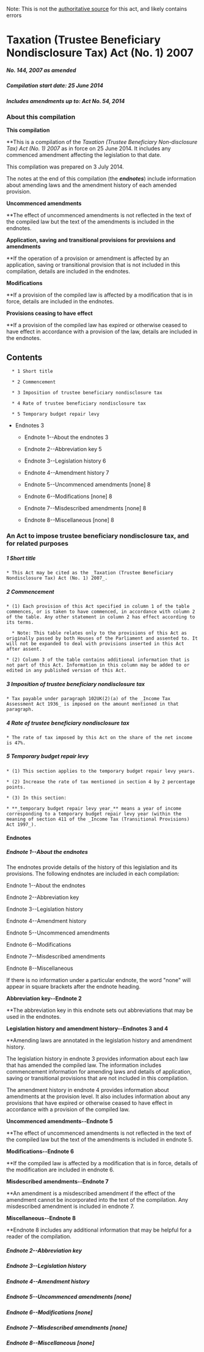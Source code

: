 Note: This is not the [authoritative source](https://www.comlaw.gov.au/Details/C2014C00326) for this act, and likely contains errors

# Taxation (Trustee Beneficiary Nondisclosure Tax) Act (No. 1) 2007

##### No. 144, 2007 as amended

##### Compilation start date: 25 June 2014

##### Includes amendments up to: Act No. 54, 2014

### About this compilation

**This compilation**

**This is a compilation of the _Taxation (Trustee Beneficiary Non-disclosure Tax) Act (No. 1) 2007_ as in force on 25 June 2014. It includes any commenced amendment affecting the legislation to that date.

This compilation was prepared on 3 July 2014.

The notes at the end of this compilation (the **_endnotes_**) include information about amending laws and the amendment history of each amended provision.

**Uncommenced amendments**

**The effect of uncommenced amendments is not reflected in the text of the compiled law but the text of the amendments is included in the endnotes.

**Application, saving and transitional provisions for provisions and amendments**

**If the operation of a provision or amendment is affected by an application, saving or transitional provision that is not included in this compilation, details are included in the endnotes.

**Modifications**

**If a provision of the compiled law is affected by a modification that is in force, details are included in the endnotes. 

**Provisions ceasing to have effect**

**If a provision of the compiled law has expired or otherwise ceased to have effect in accordance with a provision of the law, details are included in the endnotes.

## Contents

      * 1 Short title 

      * 2 Commencement 

      * 3 Imposition of trustee beneficiary nondisclosure tax 

      * 4 Rate of trustee beneficiary nondisclosure tax 

      * 5 Temporary budget repair levy 

  * Endnotes	3

     * Endnote 1--About the endnotes	3

     * Endnote 2--Abbreviation key	5

     * Endnote 3--Legislation history	6

     * Endnote 4--Amendment history	7

     * Endnote 5--Uncommenced amendments [none]	8

     * Endnote 6--Modifications [none]	8

     * Endnote 7--Misdescribed amendments [none]	8

     * Endnote 8--Miscellaneous [none]	8

### An Act to impose trustee beneficiary nondisclosure tax, and for related purposes

##### 1  Short title

    * This Act may be cited as the _Taxation (Trustee Beneficiary Nondisclosure Tax) Act (No. 1) 2007_.

##### 2  Commencement

    * (1) Each provision of this Act specified in column 1 of the table commences, or is taken to have commenced, in accordance with column 2 of the table. Any other statement in column 2 has effect according to its terms.

      * Note: This table relates only to the provisions of this Act as originally passed by both Houses of the Parliament and assented to. It will not be expanded to deal with provisions inserted in this Act after assent.

    * (2) Column 3 of the table contains additional information that is not part of this Act. Information in this column may be added to or edited in any published version of this Act.

##### 3  Imposition of trustee beneficiary nondisclosure tax

    * Tax payable under paragraph 102UK(2)(a) of the _Income Tax Assessment Act 1936_ is imposed on the amount mentioned in that paragraph.

##### 4  Rate of trustee beneficiary nondisclosure tax

    * The rate of tax imposed by this Act on the share of the net income is 47%.

##### 5  Temporary budget repair levy

    * (1) This section applies to the temporary budget repair levy years.

    * (2) Increase the rate of tax mentioned in section 4 by 2 percentage points.

    * (3) In this section:

    * **_temporary budget repair levy year_** means a year of income corresponding to a temporary budget repair levy year (within the meaning of section 411 of the _Income Tax (Transitional Provisions) Act 1997_).

#### Endnotes

##### Endnote 1--About the endnotes

The endnotes provide details of the history of this legislation and its provisions. The following endnotes are included in each compilation:

Endnote 1--About the endnotes

Endnote 2--Abbreviation key

Endnote 3--Legislation history

Endnote 4--Amendment history

Endnote 5--Uncommenced amendments

Endnote 6--Modifications

Endnote 7--Misdescribed amendments

Endnote 8--Miscellaneous

If there is no information under a particular endnote, the word "none" will appear in square brackets after the endnote heading.

**Abbreviation key--Endnote 2**

**The abbreviation key in this endnote sets out abbreviations that may be used in the endnotes.

**Legislation history and amendment history--Endnotes 3 and 4**

**Amending laws are annotated in the legislation history and amendment history.

The legislation history in endnote 3 provides information about each law that has amended the compiled law. The information includes commencement information for amending laws and details of application, saving or transitional provisions that are not included in this compilation.

The amendment history in endnote 4 provides information about amendments at the provision level. It also includes information about any provisions that have expired or otherwise ceased to have effect in accordance with a provision of the compiled law.

**Uncommenced amendments--Endnote 5**

**The effect of uncommenced amendments is not reflected in the text of the compiled law but the text of the amendments is included in endnote 5.

**Modifications--Endnote 6**

**If the compiled law is affected by a modification that is in force, details of the modification are included in endnote 6.

**Misdescribed amendments--Endnote 7**

**An amendment is a misdescribed amendment if the effect of the amendment cannot be incorporated into the text of the compilation. Any misdescribed amendment is included in endnote 7.

**Miscellaneous--Endnote 8**

**Endnote 8 includes any additional information that may be helpful for a reader of the compilation.

##### Endnote 2--Abbreviation key

##### Endnote 3--Legislation history

##### Endnote 4--Amendment history

##### Endnote 5--Uncommenced amendments [none] 

##### Endnote 6--Modifications [none]

##### Endnote 7--Misdescribed amendments [none]

##### Endnote 8--Miscellaneous [none]

